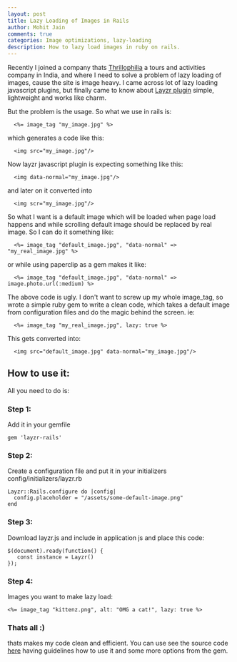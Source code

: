 ```yaml
---
layout: post
title: Lazy Loading of Images in Rails
author: Mohit Jain
comments: true
categories: Image optimizations, lazy-loading
description: How to lazy load images in ruby on rails.
---
```


Recently I joined a company thats [Thrillophilia](http://www.thrillophilia.com/) a tours and activities company in India, and where I need to solve a problem of lazy loading of images, cause the site is image heavy. I came across lot of lazy loading javascript plugins, but finally came to know about [Layzr plugin](https://github.com/callmecavs/layzr.js) simple, lightweight and works like charm. 

<!--more-->

But the problem is the usage. So what we use in rails is:

      <%= image_tag "my_image.jpg" %>

which generates a code like this:

      <img src="my_image.jpg"/>      


Now layzr javascript plugin is expecting something like this:

      <img data-normal="my_image.jpg"/>

and later on it converted into

      <img scr="my_image.jpg"/>

So what I want is a default image which will be loaded when page load happens and while scrolling default image should be replaced by real image. So I can do it something like:

      <%= image_tag "default_image.jpg", "data-normal" => "my_real_image.jpg" %>

or while using paperclip as a gem makes it like:

      <%= image_tag "default_image.jpg", "data-normal" => image.photo.url(:medium) %>      

The above code is ugly. I don't want to screw up my whole image_tag, so wrote a simple ruby gem to write a clean code, which takes a default image from configuration files and do the magic behind the screen. ie:

      <%= image_tag "my_real_image.jpg", lazy: true %>

This gets converted into:

      <img src="default_image.jpg" data-normal="my_image.jpg"/>

## How to use it:      

All you need to do is:

### Step 1:

Add it in your gemfile

    gem 'layzr-rails'

### Step 2:

Create a configuration file and put it in your initializers config/initializers/layzr.rb


    Layzr::Rails.configure do |config|
      config.placeholder = "/assets/some-default-image.png"
    end

### Step 3:

Download layzr.js and include in application js and place this code:

    $(document).ready(function() {
       const instance = Layzr()
    });

### Step 4:

Images you want to make lazy load:

    <%= image_tag "kittenz.png", alt: "OMG a cat!", lazy: true %>


### Thats all :)

thats makes my code clean and efficient. You can use see the source code [here](https://github.com/mohitjain/layzr-rails) having guidelines how to use it and some more options from the gem.




